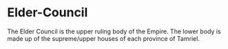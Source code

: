 # Elder-Council
The Elder Council is the upper ruling body of the Empire. The lower body is made up of the supreme/upper houses of each province of Tamriel.

